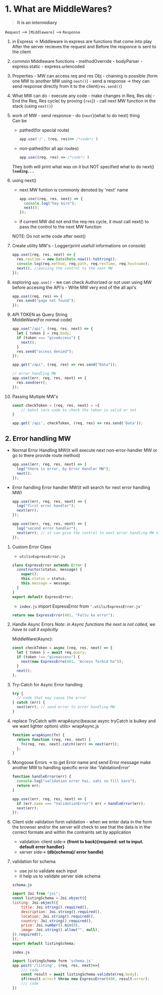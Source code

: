 # 1. What are MiddleWares?

> **It is an intermidiary**

`Request` --> `[Middleware]` --> `Response`

1. in Express
   -> Middleware in express are functions that come into play After the server recieves the request and Before the responce is sent to the client

2. common Middleware functions - methodOverride - bodyParser - express.static - express.urlencoded

3. Properties - MW can access req and res Obj - chaining is possible (form one MW to another MW using `next()`) - send a response -> they can send response directly from it to the client(`res.send()`)

4. What MW can do - execute any code - make changes in Req, Res obj - End the Req, Res cycle( by proving {`res`}) - call next MW function in the stack (using `next()`)

5. work of MW - send responce - do {`next`}(what to do next) thing  
   Can be

   - pathed(for special route)

     ```js
     app.use('/', (req, res)=> /*code*/ )
     ```

   - non-pathed(for all api routes)

     ```js
     app.use((req, res) => /*code*/ )
     ```

   They both will print what was on it but NOT specified what to do next()  
    **`loading...`**

6. using next()

   - next MW funtion is commonly denoted by 'next' name

     ```js
     app.use((req, res, next) => {
       console.log("hey biro");
       next();
     });
     ```

   - if current MW did not end the req-res cycle, it must call next() to pass the control to the next MW function

   NOTE: Do not write code after next()

7. Create utility MW's - Logger(print usefull informations on console)

   ```js
   app.use((req, res, next) => {
     res.restime = new Date(Date.now()).toString();
     console.log(req.method, req.path, req.resTime, req.hostname);
     next(); //passing the control to the next MW
   });
   ```

8. exploring `app.use()` - we can check Authorized or not user using MW before accesing the API's - Write MW very end of the all api's

   ```js
   app.use((req, res) => {
     res.send("page not found");
   });
   ```

9. API TOKEN as Query String  
   MiddleWare(For normal code)

   ```js
   app.use("/api", (req, res, next) => {
     let { token } = req.body;
     if (token === "giveAccess") {
       next();
     }
     res.send("access denied");
   });

   app.get("/api", (req, res) => res.send("Data"));

   // error handling MW
   app.use((err, req, res, next) => {
     res.send(err);
   });
   ```

10. Passing Multiple MW's

    ```js
    const checkToken = (req, res, next) = >{
        // bahut sara code to check the token is valid or not
    }

    app.get('/api', checkToken, (req, res) => res.send('Data'));
    ```

## 2. Error handling MW

- Normal Error Handling MW(it will execute next non-error-handler MW or go to there provide route method)

  ```js
  app.use((err, req, res, next) => {
    log("there is error, by Error Handler MW");
    next();
  });
  ```

- Error handling Error handler MW(it will search for next error handling MW)

  ```js
  app.use((err, req, res, next) => {
    log("first error handler");
    next(err);
  });

  app.use((err, req, res, next) => {
    log("second error handler");
    next(err); // it can give the control to next error handling MW or return to desired route
  });
  ```

1. Custom Error Class

    - `utils>ExpressError.js`

    ```js
    class ExpressError extends Error {
      constructor(status, message) {
        super();
        this.status = status;
        this.message = message;
      }
    }
    export default ExpressError;
    ```

    - `index.js`
      import ExpressError from `'.utils/ExpressError.js'`

    ```js
    return new ExpressError(401, "Faltu ka error");
    ```

2. Handle Async Errors
    _Note: in Async functions the next is not called, we have to call it explicitly_

    MiddleWare(Async):

    ```js
    const checkToken = async (req, res, next) => {
      let { token } = await req.query;
      if (token !== "giveaccess") {
        next(new ExpressErro(401, "Access forbid ho"));
      }
      next();
    };
    ```

3. Try-Catch for Async Error handling

    ```js
    try {
      // code that may cause the error
    } catch (err) {
      next(err); // send error to error handling MW
    }
    ```

4. replace TryCatch with wrapAsync(beause async tryCatch is bulkey and we want lighter option)
    utils> wrapAsync.js

    ```js
    function wrapAsync(fn) {
      return function (req, res, next) {
        fn(req, res, next).catch((err) => next(err));
      };
    }
    ```

5. Mongoose Errors
    -> to get Error name and send Error message
    make another MW to handling specific error like 'ValidationError'

    ```js
    function handleError(err) {
      console.log("validation error hai, sahi se fill karo");
      return err;
    }

    app.use((err, req, res, next) => {
      if (err.name === "ValidationError") err = handleError(err);
      next(err);
    });
    ```

6. Client side validation
    form validation - when we enter data in the form the browser and/or the server will check to see that the data is in the correct formate and within the contraints set by application

    - validation: client side-> **(front to back){required: set to input. default error handler}**
    - server side-> **(db(schema)/ error handle)**

7. validation for schema  
    - use joi to validate each input  
    - it help us to validate server side schema

    `schema.js`

    ```js
    import Joi from "joi";
    const listingSchema = Joi.object({
    listing: Joi.object({
        title: Joi.string().required(),
        description: Joi.string().required(),
        location: Joi.string().required(),
        country: Joi.string().required(),
        price: Joi.number().min(0),
        image: Joi.string().allow("", null),
    }).required(),
    });
    export default listingSchema;
    ```

    `index.js`

    ```js
    import listingSchema form 'schema.js'
    app.post('/listing', (req, res, next)=>{
        /// code
        const result = await listingSchema.validate(req.body);
        if(result.error) throw new ExpressError(400, result.error);
        /// code
    })
    ```
